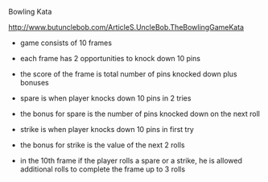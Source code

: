 ﻿Bowling Kata

http://www.butunclebob.com/ArticleS.UncleBob.TheBowlingGameKata

- game consists of 10 frames

- each frame has 2 opportunities to knock down 10 pins

- the score of the frame is total number of pins knocked down plus bonuses

- spare is when player knocks down 10 pins in 2 tries

- the bonus for spare is the number of pins knocked down on the next roll

- strike is when player knocks down 10 pins in first try

- the bonus for strike is the value of the next 2 rolls

- in the 10th frame if the player rolls a spare or a strike, he is allowed additional rolls to complete the frame up to 3 rolls
